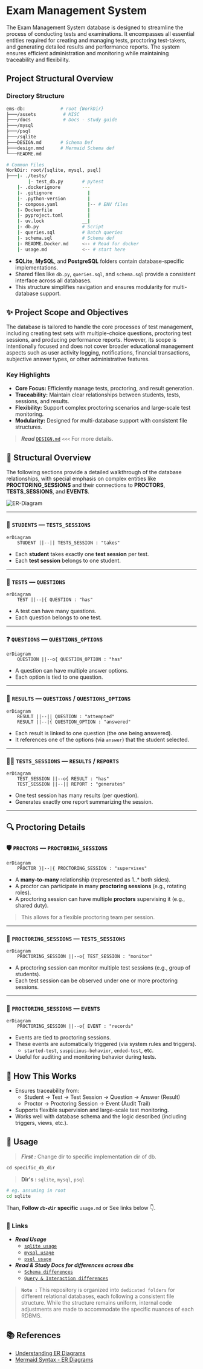 # **Exam Management System**

The Exam Management System database is designed to streamline the process of conducting tests and examinations. It encompasses all essential entities required for creating and managing tests, proctoring test-takers, and generating detailed results and performance reports. The system ensures efficient administration and monitoring while maintaining traceability and flexibility.

## Project Structural Overview

### **Directory Structure**

```sh
ems-db:             # root {WorkDir}
├───/assets          # MISC          
├───/docs            # Docs - study guide          
├───/mysql
├───/psql
├───/sqlite
├───DESIGN.md       # Schema Def
├───design.mmd      # Mermaid Schema def
└───README.md
```

```sh
# Common Files
WorkDir: root/[sqlite, mysql, psql]
├───|- ./tests/
        |- test_db.py       # pytest
    |- .dockerignore        ---   
    |- .gitignore             |  
    |- .python-version        |
    |- compose.yaml           |-- # ENV files
    |- Dockerfile             |
    |- pyproject.toml         |
    |- uv.lock              __|
    |- db.py                # Script
    |- queries.sql          # Batch queries         
    |- schema.sql           # Schema def
    |- README.Docker.md     <-- # Read for docker
    |- usage.md             <-- # start here
```

- **SQLite**, **MySQL**, and **PostgreSQL** folders contain database-specific implementations.
- Shared files like `db.py`, `queries.sql`, and `schema.sql` provide a consistent interface across all databases.
- This structure simplifies navigation and ensures modularity for multi-database support.

## ✨ Project Scope and Objectives

The database is tailored to handle the core processes of test management, including creating test sets with multiple-choice questions, proctoring test sessions, and producing performance reports. However, its scope is intentionally focused and does not cover broader educational management aspects such as user activity logging, notifications, financial transactions, subjective answer types, or other administrative features.

### Key Highlights

- **Core Focus:** Efficiently manage tests, proctoring, and result generation.
- **Traceability:** Maintain clear relationships between students, tests, sessions, and results.
- **Flexibility:** Support complex proctoring scenarios and large-scale test monitoring.
- **Modularity:** Designed for multi-database support with consistent file structures.

> ***Read*** [`DESIGN.md`](/DESIGN.md) `<<<` For more details.

## 🤔 Structural Overview

The following sections provide a detailed walkthrough of the database relationships, with special emphasis on complex entities like **PROCTORING_SESSIONS** and their connections to **PROCTORS**, **TESTS_SESSIONS**, and **EVENTS**.

![ER-Diagram](/assets/erDiagram.png)

---

### 👤 `STUDENTS` — `TESTS_SESSIONS`

```mermaid
erDiagram
    STUDENT ||--|| TESTS_SESSION : "takes"
```

- Each **student** takes exactly one **test session** per test.
- Each **test session** belongs to one student.

---

### 📘 `TESTS` — `QUESTIONS`

```mermaid
erDiagram
    TEST ||--|{ QUESTION : "has"
```

- A test can have many questions.
- Each question belongs to one test.

---

### ❓ `QUESTIONS` — `QUESTIONS_OPTIONS`

```mermaid
erDiagram
    QUESTION ||--o{ QUESTION_OPTION : "has"
```

- A question can have multiple answer options.
- Each option is tied to one question.

---

### 📝 `RESULTS` — `QUESTIONS` / `QUESTIONS_OPTIONS`

```mermaid
erDiagram
    RESULT ||--|| QUESTION : "attempted"
    RESULT ||--|{ QUESTION_OPTION : "answered"
```

- Each result is linked to one question (the one being answered).
- It references one of the options (via `answer`) that the student selected.

---

### 🧑‍🎓 `TESTS_SESSIONS` — `RESULTS` / `REPORTS`

```mermaid
erDiagram
    TEST_SESSION ||--o{ RESULT : "has"
    TEST_SESSION ||--|| REPORT : "generates"
```

- One test session has many results (per question).
- Generates exactly one report summarizing the session.

---

## 🔍 Proctoring Details

### 🛡️ `PROCTORS` — `PROCTORING_SESSIONS`

```mermaid
erDiagram
    PROCTOR }|--|{ PROCTORING_SESSION : "supervises"
```

- A **many-to-many** relationship (represented as 1..* both sides).
- A proctor can participate in many **proctoring sessions** (e.g., rotating roles).
- A proctoring session can have multiple **proctors** supervising it (e.g., shared duty).

> This allows for a flexible proctoring team per session.

---

### 🎥 `PROCTORING_SESSIONS` — `TESTS_SESSIONS`

```mermaid
erDiagram
    PROCTORING_SESSION ||--o{ TEST_SESSION : "monitor"
```

- A proctoring session can monitor multiple test sessions (e.g., group of students).
- Each test session can be observed under one or more proctoring sessions.

---

### 🧾 `PROCTORING_SESSIONS` — `EVENTS`

```mermaid
erDiagram
    PROCTORING_SESSION ||--o{ EVENT : "records"
```

- Events are tied to proctoring sessions.
- These events are automatically triggered (via system rules and triggers).
  - `started-test`, `suspicious-behavior`, `ended-test`, etc.
- Useful for auditing and monitoring behavior during tests.

## 🧠 How This Works

- Ensures traceability from:
  - Student → Test → Test Session → Question → Answer (Result)
  - Proctor → Proctoring Session → Event (Audit Trail)
- Supports flexible supervision and large-scale test monitoring.
- Works well with database schema and the logic described (including triggers, views, etc.).

## 📗 Usage

> ***First :*** Change dir to specific implementation dir of db.

```txt
cd specific_db_dir
```

> **Dir's :** `sqlite`, `mysql`, `psql`

```sh
# eg. assuming in root
cd sqlite
```

Than, **Follow *`db-dir`* specific** `usage.md` or See links below 👇.

### 🔗 Links

- ***Read Usage***
    - [`sqlite usage`](/sqlite/usage.md)
    - [`mysql usage`](/mysql/usage.md)
    - [`psql usage`](/psql/usage.md)
- ***Read & Study Docs for differences across dbs***
    - [`Schema differences`](/docs/1-schema-diff.md)
    - [`Query & Interaction differences`](/docs/2-query-interaction-diff.md)

> **`Note :`** This repository is organized into `dedicated folders` for different relational databases, each following a consistent file structure. While the structure remains uniform, internal code adjustments are made to accommodate the specific nuances of each RDBMS.

## 📚 References

- [Understanding ER Diagrams](https://cs50.harvard.edu/sql/2024/notes/1/#entity-relationship-diagrams)
- [Mermaid Syntax - ER Diagrams](https://mermaid.js.org/syntax/entityRelationshipDiagram.html)
